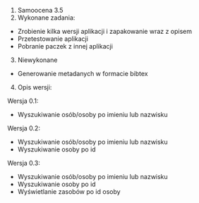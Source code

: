1. Samoocena 3.5
2. Wykonane zadania:
- Zrobienie kilka wersji aplikacji i zapakowanie wraz z opisem  
- Przetestowanie aplikacji  
- Pobranie paczek z innej aplikacji
3. Niewykonane
- Generowanie metadanych w formacie bibtex

4. Opis wersji:  

Wersja 0.1:  
- Wyszukiwanie osób/osoby po imieniu lub nazwisku  

Wersja 0.2:  
- Wyszukiwanie osób/osoby po imieniu lub nazwisku  
- Wyszukiwanie osoby po id  

Wersja 0.3:   
- Wyszukiwanie osób/osoby po imieniu lub nazwisku  
- Wyszukiwanie osoby po id  
- Wyświetlanie zasobów po id osoby  

